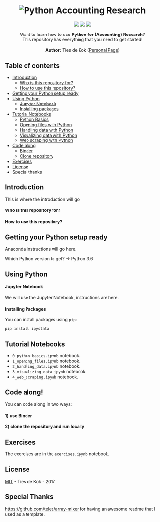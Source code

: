 <h1 align="center">
   <img src="https://i.imgur.com/LZ4s3zS.png" alt="Python Accounting Research" title="Python Accounting Research GitHub" />
  <br>
</h1>
<p align="center">  
 <a href="https://gitter.im/TiesdeKok/PythonAccountingResearch"><img src="https://badges.gitter.im/array-mixer/Lobby.svg"></a>
 <a href="https://opensource.org/licenses/MIT"><img src="https://img.shields.io/badge/license-MIT-blue.svg"></a>
 <a href="https://www.paypal.com/cgi-bin/webscr?cmd=_s-xclick&hosted_button_id=2UKM4JREAPTBG"><img src="https://img.shields.io/badge/Donate-PayPal-green.svg"></a>
</p>

<p align="center">
  Want to learn how to use <strong>Python for (Accounting) Research</strong>? <br>
  This repository has everything that you need to get started! <br><br>
  <strong>Author:</strong> Ties de Kok (<a href="http://www.TiesdeKok.com">Personal Page</a>)
</p>

## Table of contents

  * [Introduction](#introduction)
  	* [Who is this repository for?](#audience)
  	* [How to use this repository?](#howtouse)
  * [Getting your Python setup ready](#setup)
  * [Using Python](#usingpython)
  	 * [Jupyter Notebook](#jupyter)
  	 * [Installing packages](#packages)
  * [Tutorial Notebooks](#notebooks)
     * [Python Basics](#0_python_basics.ipynb)
     * [Opening files with Python](#0_python_basics.ipynb)
     * [Handling data with Python](#0_python_basics.ipynb)
     * [Visualizing data with Python](#0_python_basics.ipynb)
     * [Web scraping with Python](#0_python_basics.ipynb)
  * [Code along](#codealong)
     * [Binder](#binder)
     * [Clone repository](#clonerepo)
  * [Exercises](#exercises)
  * [License](#license)
  * [Special thanks](#specialthanks)

<h2 id="introduction">Introduction</h2>

This is where the introduction will go. 
<h4 id="audience">Who is this repository for?</h4>

<h4 id="howtouse">How to use this repository?</h4>



<h2 id="setup">Getting your Python setup ready</h2>

Anaconda instructions will go here.

Which Python version to get? -> Python 3.6

<h2 id="usingpython">Using Python</h2>

<h4 id="jupyter">Jupyter Notebook</h4>

We will use the Jupyter Notebook, instructions are here.

<h4 id="jupyter">Installing Packages</h4>

You can install packages using `pip`:

`pip install ipystata`

<h2 id="notebooks">Tutorial Notebooks</h2>

* `0_python_basics.ipynb` notebook.
* `1_opening_files.ipynb` notebook.
* `2_handling_data.ipynb` notebook.
* `3_visualizing_data.ipynb` notebook.
* `4_web_scraping.ipynb` notebook.


<h2 id="codealong">Code along!</h2>

You can code along in two ways:

<h4 id="binder">1) use Binder</h4>

<h4 id="clonerepo">2) clone the repository and run locally</h4>

<h2 id="exercises">Exercises</h2>

The exercises are in the `exercises.ipynb` notebook.

<h2 id="license">License</h2>

[MIT](LICENSE) - Ties de Kok - 2017

<h2 id="specialthanks">Special Thanks</h2>

https://github.com/teles/array-mixer for having an awesome readme that I used  as a template. 
